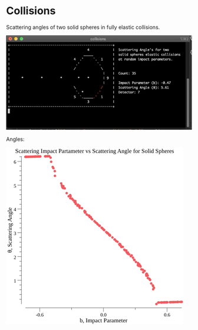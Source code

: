 # Collisions

Scattering angles of two solid spheres in fully elastic collisions.

![Demo](./demo.gif)

Angles:

![Chart](./scatter.png)